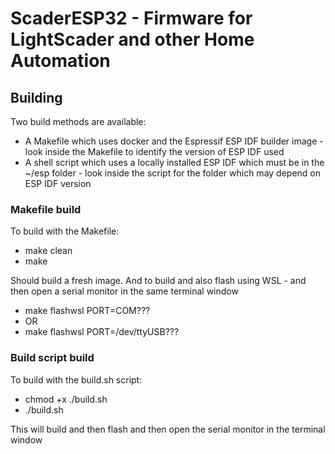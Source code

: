 # ScaderESP32 - Firmware for LightScader and other Home Automation

## Building

Two build methods are available:
- A Makefile which uses docker and the Espressif ESP IDF builder image - look inside the Makefile to identify the version of ESP IDF used
- A shell script which uses a locally installed ESP IDF which must be in the ~/esp folder - look inside the script for the folder which may depend on ESP IDF version

### Makefile build

To build with the Makefile:
- make clean
- make

Should build a fresh image. And to build and also flash using WSL - and then open a serial monitor in the same terminal window
- make flashwsl PORT=COM???
- OR
- make flashwsl PORT=/dev/ttyUSB???

### Build script build
To build with the build.sh script:
- chmod +x ./build.sh
- ./build.sh

This will build and then flash and then open the serial monitor in the terminal window


